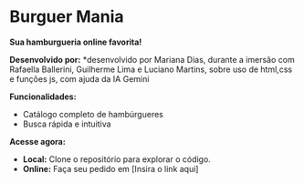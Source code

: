 # Burguer Mania

**Sua hamburgueria online favorita!**

**Desenvolvido por:**
*desenvolvido por Mariana Dias, durante a imersão com Rafaella Ballerini, Guilherme Lima e Luciano Martins, sobre uso de html,css e funções js, com ajuda da IA Gemini

**Funcionalidades:**
* Catálogo completo de hambúrgueres
* Busca rápida e intuitiva


**Acesse agora:**
* **Local:** Clone o repositório para explorar o código.
* **Online:** Faça seu pedido em [Insira o link aqui]
